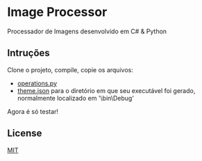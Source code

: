 # Image Processor

Processador de Imagens desenvolvido em C# & Python

## Intruções

Clone o projeto, compile, copie os arquivos:
- [operations.py](Python/operations.py)
- [theme.json](Resources/theme.json)
para o diretório em que seu executável foi gerado, normalmente localizado em '\bin\Debug'

Agora é só testar!

## License
[MIT](https://choosealicense.com/licenses/mit/)